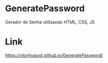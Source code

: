 # GeneratePassword
Gerador de Senha utilizando HTML, CSS, JS 

# Link 

https://vitorhugost.github.io/GeneratePassword/
